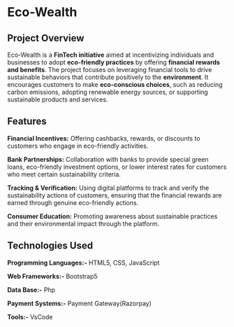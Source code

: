 # Eco-Wealth
## Project Overview
Eco-Wealth is a **FinTech initiative** aimed at incentivizing individuals and businesses to adopt **eco-friendly practices** by offering **financial rewards and benefits**. The project focuses on leveraging financial tools to drive sustainable behaviors that contribute positively to the **environment**. It encourages customers to make **eco-conscious choices**, such as reducing carbon emissions, adopting renewable energy sources, or supporting sustainable products and services.

## Features
**Financial Incentives:** Offering cashbacks, rewards, or discounts to customers who engage in eco-friendly activities.

**Bank Partnerships:** Collaboration with banks to provide special green loans, eco-friendly investment options, or lower interest rates for customers who meet certain sustainability criteria.

**Tracking & Verification:** Using digital platforms to track and verify the sustainability actions of customers, ensuring that the financial rewards are earned through genuine eco-friendly actions.

**Consumer Education:** Promoting awareness about sustainable practices and their environmental impact through the platform.

## Technologies Used

**Programming Languages:-** HTML5, CSS, JavaScript

**Web Frameworks:-** Bootstrap5

**Data Base:-** Php

**Payment Systems:-** Payment Gateway(Razorpay)

**Tools:-** VsCode
